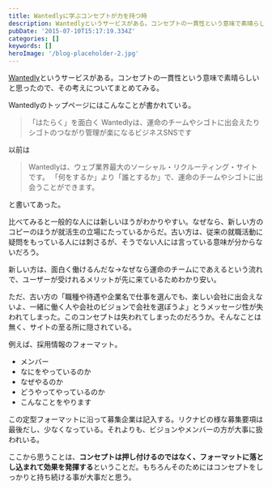 ```yaml
---
title: Wantedlyに学ぶコンセプトが力を持つ時
description: Wantedlyというサービスがある。コンセプトの一貫性という意味で素晴らしいと思ったので、その考えについてまとめてみる。
pubDate: '2015-07-10T15:17:19.334Z'
categories: []
keywords: []
heroImage: '/blog-placeholder-2.jpg'
---
```


[Wantedly](https://www.wantedly.com/)というサービスがある。コンセプトの一貫性という意味で素晴らしいと思ったので、その考えについてまとめてみる。

Wantedlyのトップページにはこんなことが書かれている。

> 「はたらく」を面白く
> Wantedlyは、運命のチームやシゴトに出会えたり
> シゴトのつながり管理が楽になるビジネスSNSです

以前は

> Wantedlyは、ウェブ業界最大のソーシャル・リクルーティング・サイトです。
> 「何をするか」より「誰とするか」で、運命のチームやシゴトに出会うことができます。

と書いてあった。

比べてみると一般的な人には新しいほうがわかりやすい。なぜなら、新しい方のコピーのほうが就活生の立場にたっているからだ。古い方は、従来の就職活動に疑問をもっている人には刺さるが、そうでない人には言っている意味が分からないだろう。

新しい方は、面白く働けるんだな→なぜなら運命のチームにであえるという流れで、ユーザーが受けれるメリットが先に来ているためわかり安い。

ただ、古い方の「職種や待遇や企業名で仕事を選んでも、楽しい会社に出会えないよ、一緒に働く人や会社のビジョンで会社を選ぼうよ」とうメッセージ性が失われてしまった。このコンセプトは失われてしまったのだろうか。そんなことは無く、サイトの至る所に隠されている。

例えば、採用情報のフォーマット。

*   メンバー
*   なにをやっているのか
*   なぜやるのか
*   どうやってやっているのか
*   こんなことをやります

この定型フォーマットに沿って募集企業は記入する。リクナビの様な募集要項は最後だし、少なくなっている。それよりも、ビジョンやメンバーの方が大事に扱われいる。

ここから思うことは、**コンセプトは押し付けるのではなく、フォーマットに落とし込まれて効果を発揮する**ということだ。もちろんそのためにはコンセプトをしっかりと持ち続ける事が大事だと思う。